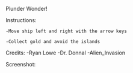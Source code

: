 Plunder Wonder!

Instructions:

    -Move ship left and right with the arrow keys 

    -Collect gold and avoid the islands

Credits:
    -Ryan Lowe
    -Dr. Donnal
    -Alien_Invasion

Screenshot: